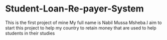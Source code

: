 # Student-Loan-Re-payer-System
This is the first project of mine
My full name is Nabil Mussa Msheba.I aim to start this project to help my country to retain money that are used to help students in their studies
